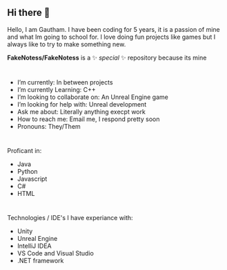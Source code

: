 ## Hi there 👋


Hello, I am Gautham. I have been coding for 5 years, it is a passion of mine and what Im going to school for. I love doing fun projects like games but I always like to try to make something new.

**FakeNotess/FakeNotess** is a ✨ _special_ ✨ repository because its mine
#
-  I’m currently: In between projects
-  I’m currently Learning: C++
-  I’m looking to collaborate on: An Unreal Engine game
-  I’m looking for help with: Unreal development
-  Ask me about: Literally anything execpt work
-  How to reach me: Email me, I respond pretty soon
-  Pronouns: They/Them
#
Proficant in:
- Java
- Python
- Javascript
- C#
- HTML
#
Technologies / IDE's I have experiance with:
- Unity
- Unreal Engine
- IntelliJ IDEA
- VS Code and Visual Studio
- .NET framework
